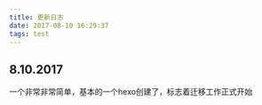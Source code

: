 ```yaml
---
title: 更新日志
date: 2017-08-10 16:29:37
tags: test
---
```


## 8.10.2017

一个非常非常简单，基本的一个hexo创建了，标志着迁移工作正式开始
